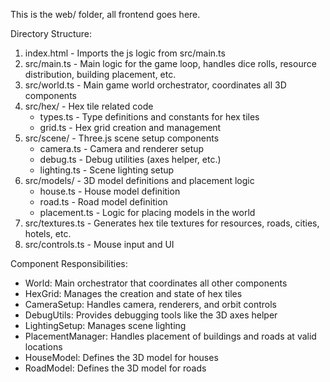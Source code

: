This is the web/ folder, all frontend goes here.

Directory Structure:
1. index.html - Imports the js logic from src/main.ts
2. src/main.ts - Main logic for the game loop, handles dice rolls, resource distribution, building placement, etc.
3. src/world.ts - Main game world orchestrator, coordinates all 3D components
4. src/hex/ - Hex tile related code
   - types.ts - Type definitions and constants for hex tiles
   - grid.ts - Hex grid creation and management
5. src/scene/ - Three.js scene setup components
   - camera.ts - Camera and renderer setup
   - debug.ts - Debug utilities (axes helper, etc.)
   - lighting.ts - Scene lighting setup
6. src/models/ - 3D model definitions and placement logic
   - house.ts - House model definition
   - road.ts - Road model definition
   - placement.ts - Logic for placing models in the world
7. src/textures.ts - Generates hex tile textures for resources, roads, cities, hotels, etc.
8. src/controls.ts - Mouse input and UI

Component Responsibilities:
- World: Main orchestrator that coordinates all other components
- HexGrid: Manages the creation and state of hex tiles
- CameraSetup: Handles camera, renderers, and orbit controls
- DebugUtils: Provides debugging tools like the 3D axes helper
- LightingSetup: Manages scene lighting
- PlacementManager: Handles placement of buildings and roads at valid locations
- HouseModel: Defines the 3D model for houses
- RoadModel: Defines the 3D model for roads